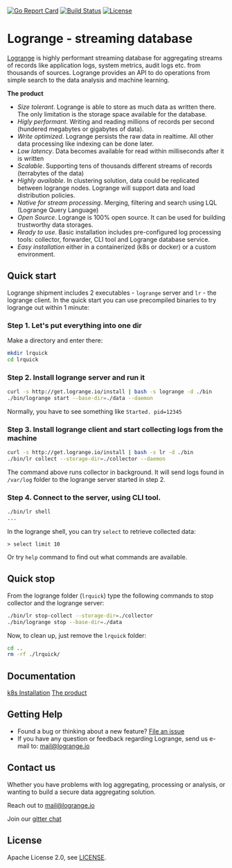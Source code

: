[![Go Report Card](https://goreportcard.com/badge/logrange/logrange)](https://goreportcard.com/report/logrange/logrange) [![Build Status](https://travis-ci.org/logrange/logrange.svg?branch=master)](https://travis-ci.org/logrange/logrange) [![License](https://img.shields.io/badge/License-Apache%202.0-blue.svg)](https://github.com/logrange/logrange/blob/master/LICENSE)

# Logrange - streaming database 
[Logrange](https://www.logrange.io) is highly performant streaming database for aggregating streams of records like application logs, system metrics, audit logs etc. from thousands of sources. Logrange  provides an API to do operations from simple search to the data analysis and machine learning.

__The product__
* _Size tolerant_. Logrange is able to store as much data as written there. The only limitation is the storage space available for the database.
* _Higly performant_. Writing and reading millions of records per second (hundered megabytes or gigabytes of data).
* _Write optimized_. Logrange persists the raw data in realtime. All other data processing like indexing can be done later.
* _Low latency_. Data becomes available for read within milliseconds after it is written
* _Scalable_. Supporting tens of thousands different streams of records (terrabytes of the data)
* _Highly available_. In clustering solution, data could be replicated between logrange nodes. Logrange will support data and load distribution policies. 
* _Native for stream processing_. Merging, filtering and search using LQL (Logrange Query Language)
* _Open Source_. Logrange is 100% open source. It can be used for building trustworthy data storages.
* _Ready to use_. Basic installation includes pre-configured log processing tools: collector, forwarder, CLI tool and Logrange database service. 
* _Easy installation_ either in a containerized (k8s or docker) or a custom environment.

## Quick start
Logrange shipment includes 2 executables - `logrange` server and `lr` - the logrange client. In the quick start you can use precompiled binaries to try logrange out within 1 minute: 

### Step 1. Let's put everything into one dir
Make a directory and enter there:
```bash
mkdir lrquick
cd lrquick
```

### Step 2. Install logrange server and run it
```bash
curl -s http://get.logrange.io/install | bash -s logrange -d ./bin
./bin/logrange start --base-dir=./data --daemon
```
Normally, you have to see something like `Started. pid=12345`

### Step 3. Install logrange client and start collecting logs from the machine
```bash
curl -s http://get.logrange.io/install | bash -s lr -d ./bin
./bin/lr collect --storage-dir=./collector --daemon
```
The command above runs collector in background. It will send logs found in `/var/log` folder to the logrange server started in step 2.

### Step 4. Connect to the server, using CLI tool.
```bash
./bin/lr shell
...
```

In the logrange shell, you can try `select` to retrieve collected data: 
```
> select limit 10
```
Or try `help` command to find out what commands are available.

## Quick stop 
From the logrange folder (`lrquick`) type the following commands to stop collector and the logrange server:
```bash
./bin/lr stop-collect --storage-dir=./collector
./bin/logrange stop --base-dir=./data
```

Now, to clean up, just remove the `lrquick` folder:
```bash
cd ..
rm -rf ./lrquick/
```


## Documentation 
[k8s Installation](https://github.com/logrange/k8s)
[The product](https://logrange.io/docs)

## Getting Help
- Found a bug or thinking about a new feature? [File an issue](https://github.com/logrange/logrange/issues/new)
- If you have any question or feedback regarding Logrange, send us e-mail to: mail@logrange.io

## Contact us
Whether you have problems with log aggregating, processing or analysis, or wanting to build a secure data aggregating solution.
 
Reach out to mail@logrange.io

Join our [gitter chat](https://gitter.im/logrange/community)

## License
Apache License 2.0, see [LICENSE](LICENSE).

